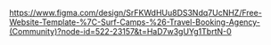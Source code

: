 https://www.figma.com/design/SrFKWdHUu8DS3Ndq7UcNHZ/Free-Website-Template-%7C-Surf-Camps-%26-Travel-Booking-Agency-(Community)?node-id=522-23157&t=HaD7w3gUYg1TbrtN-0

